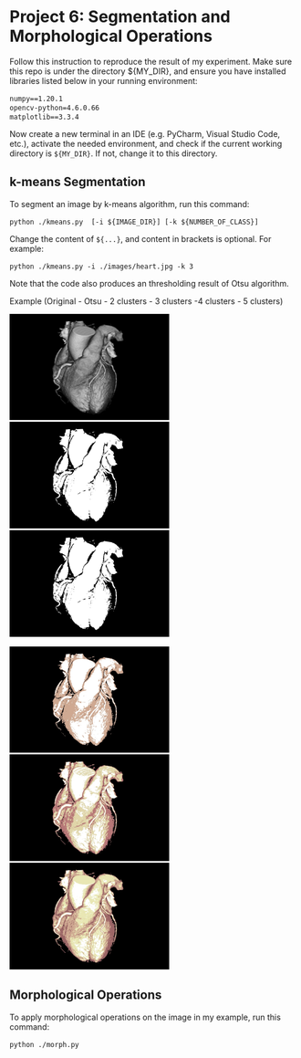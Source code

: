 # Project 6: Segmentation and Morphological Operations
Follow this instruction to reproduce the result of my experiment. Make sure this repo is under the directory ${MY_DIR}, and ensure you have installed libraries listed below in your running environment:
```
numpy==1.20.1
opencv-python=4.6.0.66
matplotlib==3.3.4
```

Now create a new terminal in an IDE (e.g. PyCharm, Visual Studio Code, etc.), activate the needed environment, and check if the current working directory is ```${MY_DIR}```. If not, change it to this directory.

## k-means Segmentation
To segment an image by k-means algorithm, run this command:

```
python ./kmeans.py  [-i ${IMAGE_DIR}] [-k ${NUMBER_OF_CLASS}]
```

Change the content of ```${...}```, and content in brackets is optional. For example:

```
python ./kmeans.py -i ./images/heart.jpg -k 3
```

Note that the code also produces an thresholding result of Otsu algorithm.

Example (Original - Otsu - 2 clusters - 3 clusters -4 clusters - 5 clusters)

<p>
  <img src='images/heart.jpg' width='280'/>&nbsp;&nbsp;&nbsp;&nbsp;<img src='images/heart_otsu.jpg' width='280'/>&nbsp;&nbsp;&nbsp;&nbsp;<img src='images/heart_seg_2.jpg' width='280'/>
</p>
<p>
  <img src='images/heart_seg_3.jpg' width='280'/>&nbsp;&nbsp;&nbsp;&nbsp;<img src='images/heart_seg_4.jpg' width='280'/>&nbsp;&nbsp;&nbsp;&nbsp;<img src='images/heart_seg_5.jpg' width='280'/>
</p>

## Morphological Operations
To apply morphological operations on the image in my example, run this command:

```
python ./morph.py 
```
